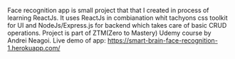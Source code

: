 Face recognition app is small project that that I created in process of learning ReactJs.
It uses ReactJs in combianation whit tachyons css toolkit for UI and NodeJs/Express.js for backend which takes care of basic CRUD operations.
Project is part of ZTM(Zero to Mastery) Udemy course by Andrei Neagoi.
Live demo of app: https://smart-brain-face-recognition-1.herokuapp.com/
